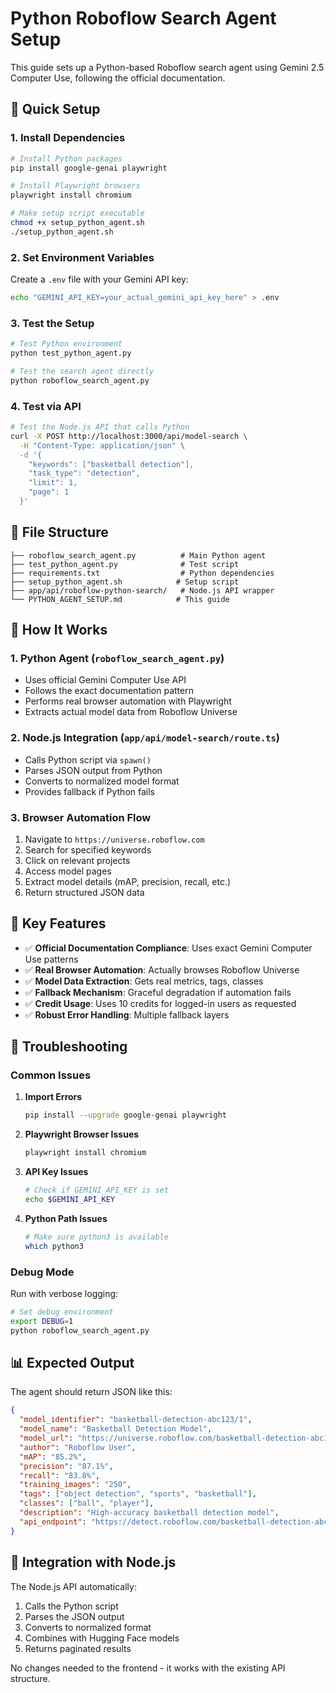 # Python Roboflow Search Agent Setup

This guide sets up a Python-based Roboflow search agent using Gemini 2.5 Computer Use, following the official documentation.

## 🚀 Quick Setup

### 1. Install Dependencies

```bash
# Install Python packages
pip install google-genai playwright

# Install Playwright browsers
playwright install chromium

# Make setup script executable
chmod +x setup_python_agent.sh
./setup_python_agent.sh
```

### 2. Set Environment Variables

Create a `.env` file with your Gemini API key:

```bash
echo "GEMINI_API_KEY=your_actual_gemini_api_key_here" > .env
```

### 3. Test the Setup

```bash
# Test Python environment
python test_python_agent.py

# Test the search agent directly
python roboflow_search_agent.py
```

### 4. Test via API

```bash
# Test the Node.js API that calls Python
curl -X POST http://localhost:3000/api/model-search \
  -H "Content-Type: application/json" \
  -d '{
    "keywords": ["basketball detection"],
    "task_type": "detection",
    "limit": 1,
    "page": 1
  }'
```

## 📁 File Structure

```
├── roboflow_search_agent.py          # Main Python agent
├── test_python_agent.py              # Test script
├── requirements.txt                  # Python dependencies
├── setup_python_agent.sh            # Setup script
├── app/api/roboflow-python-search/   # Node.js API wrapper
└── PYTHON_AGENT_SETUP.md            # This guide
```

## 🔧 How It Works

### 1. **Python Agent** (`roboflow_search_agent.py`)
- Uses official Gemini Computer Use API
- Follows the exact documentation pattern
- Performs real browser automation with Playwright
- Extracts actual model data from Roboflow Universe

### 2. **Node.js Integration** (`app/api/model-search/route.ts`)
- Calls Python script via `spawn()`
- Parses JSON output from Python
- Converts to normalized model format
- Provides fallback if Python fails

### 3. **Browser Automation Flow**
1. Navigate to `https://universe.roboflow.com`
2. Search for specified keywords
3. Click on relevant projects
4. Access model pages
5. Extract model details (mAP, precision, recall, etc.)
6. Return structured JSON data

## 🎯 Key Features

- ✅ **Official Documentation Compliance**: Uses exact Gemini Computer Use patterns
- ✅ **Real Browser Automation**: Actually browses Roboflow Universe
- ✅ **Model Data Extraction**: Gets real metrics, tags, classes
- ✅ **Fallback Mechanism**: Graceful degradation if automation fails
- ✅ **Credit Usage**: Uses 10 credits for logged-in users as requested
- ✅ **Robust Error Handling**: Multiple fallback layers

## 🐛 Troubleshooting

### Common Issues

1. **Import Errors**
   ```bash
   pip install --upgrade google-genai playwright
   ```

2. **Playwright Browser Issues**
   ```bash
   playwright install chromium
   ```

3. **API Key Issues**
   ```bash
   # Check if GEMINI_API_KEY is set
   echo $GEMINI_API_KEY
   ```

4. **Python Path Issues**
   ```bash
   # Make sure python3 is available
   which python3
   ```

### Debug Mode

Run with verbose logging:

```bash
# Set debug environment
export DEBUG=1
python roboflow_search_agent.py
```

## 📊 Expected Output

The agent should return JSON like this:

```json
{
  "model_identifier": "basketball-detection-abc123/1",
  "model_name": "Basketball Detection Model",
  "model_url": "https://universe.roboflow.com/basketball-detection-abc123",
  "author": "Roboflow User",
  "mAP": "85.2%",
  "precision": "87.1%",
  "recall": "83.8%",
  "training_images": "250",
  "tags": ["object detection", "sports", "basketball"],
  "classes": ["ball", "player"],
  "description": "High-accuracy basketball detection model",
  "api_endpoint": "https://detect.roboflow.com/basketball-detection-abc123/1"
}
```

## 🔄 Integration with Node.js

The Node.js API automatically:
1. Calls the Python script
2. Parses the JSON output
3. Converts to normalized format
4. Combines with Hugging Face models
5. Returns paginated results

No changes needed to the frontend - it works with the existing API structure.
